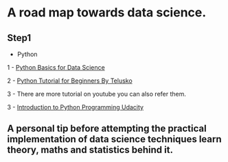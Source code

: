 # A road map towards data science.

## Step1

- Python

1 - [Python Basics for Data Science](https://www.edx.org/course/python-basics-for-data-science)

2 - [Python Tutorial for Beginners By Telusko](https://www.youtube.com/playlist?list=PLsyeobzWxl7poL9JTVyndKe62ieoN-MZ3) 

3 - There are more tutorial on youtube you can also refer them.

3 - [Introduction to Python Programming Udacity](https://www.udacity.com/course/introduction-to-python--ud1110)

##  A personal tip before attempting the practical implementation of data science techniques learn theory, maths and statistics behind it.

